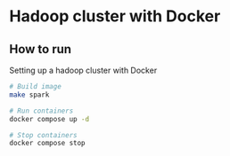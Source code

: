 # Hadoop cluster with Docker

## How to run

Setting up a hadoop cluster with Docker

```bash
# Build image
make spark

# Run containers
docker compose up -d

# Stop containers
docker compose stop
```